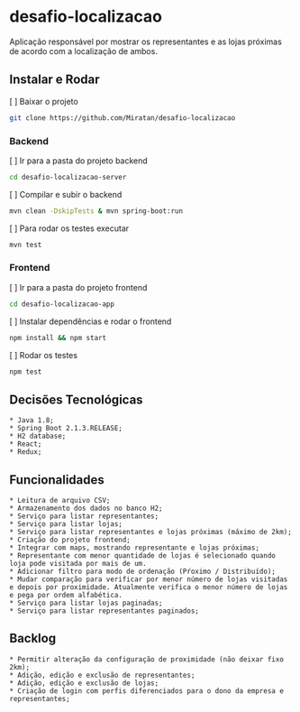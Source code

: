 # desafio-localizacao

Aplicação responsável por mostrar os representantes e as lojas próximas de acordo com a localização de ambos.

## Instalar e Rodar

[ ] Baixar o projeto

```bash
git clone https://github.com/Miratan/desafio-localizacao
```

### Backend

[ ] Ir para a pasta do projeto backend

```bash
cd desafio-localizacao-server
```

[ ] Compilar e subir o backend

```bash
mvn clean -DskipTests & mvn spring-boot:run
```

[ ] Para rodar os testes executar

```bash
mvn test
```

### Frontend

[ ] Ir para a pasta do projeto frontend

```bash
cd desafio-localizacao-app
```

[ ] Instalar dependências e rodar o frontend

```bash
npm install && npm start
```

[ ] Rodar os testes

```bash
npm test
```

## Decisões Tecnológicas

```
* Java 1.8;
* Spring Boot 2.1.3.RELEASE;
* H2 database;
* React;
* Redux;
```

## Funcionalidades

```
* Leitura de arquivo CSV;
* Armazenamento dos dados no banco H2;
* Serviço para listar representantes;
* Serviço para listar lojas;
* Serviço para listar representantes e lojas próximas (máximo de 2km);
* Criação do projeto frontend;
* Integrar com maps, mostrando representante e lojas próximas;
* Representante com menor quantidade de lojas é selecionado quando loja pode visitada por mais de um.
* Adicionar filtro para modo de ordenação (Pŕoximo / Distribuído);
* Mudar comparação para verificar por menor número de lojas visitadas e depois por proximidade. Atualmente verifica o menor número de lojas e pega por ordem alfabética.
* Serviço para listar lojas paginadas;
* Serviço para listar representantes paginados;
```

## Backlog

```
* Permitir alteração da configuração de proximidade (não deixar fixo 2km);
* Adição, edição e exclusão de representantes;
* Adição, edição e exclusão de lojas;
* Criação de login com perfis diferenciados para o dono da empresa e representantes;
```